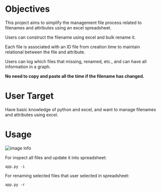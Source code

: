 # Objectives

This project aims to simplify the management file process related to filenames and attributes using an excel spreadsheet.

Users can construct the filename using excel and bulk rename it.

Each file is associated with an ID file from creation time to maintain relational between the file and attribute.

Users can log which files that missing, renamed, etc., and can have all information in a graph.

**No need to copy and paste all the time if the filename has changed.**

# User Target

Have basic knowledge of python and excel, and want to manage filenames and attributes using excel.

# Usage

![image info](images/image.png)

For inspect all files and update it into spreadsheet:

```
app.py -i
```

For renaming selected files that user selected in spreadsheet:

```
app.py -r
```
